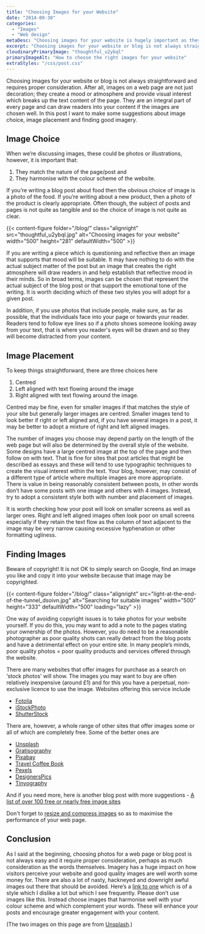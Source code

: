 ```yaml
---
title: "Choosing Images for your Website"
date: "2014-09-30"
categories:
  - "Images"
  - "Web design"
metaDesc: "Choosing images for your website is hugely important as they establish the tone of the page. Find suggestions of how to choose images and where to find them"
excerpt: "Choosing images for your website or blog is not always straightforward and requires proper consideration. After all, images on a web page are not just decoration; they create a mood or atmosphere and provide visual interest which breaks up the text content of the page. They are an integral part of every page and can draw readers into your content if the images are chosen well. In this post I want to make some suggestions about image choice, image placement and finding good imagery."
cloudinaryPrimaryImage: "thoughtful_u2ybql"
primaryImageAlt: "How to choose the right images for your website"
extraStyles: "/css/post.css"
---
```


Choosing images for your website or blog is not always straightforward and requires proper consideration. After all, images on a web page are not just decoration; they create a mood or atmosphere and provide visual interest which breaks up the text content of the page. They are an integral part of every page and can draw readers into your content if the images are chosen well. In this post I want to make some suggestions about image choice, image placement and finding good imagery.

## Image Choice

When we’re discussing images, these could be photos or illustrations, however, it is important that:

1. They match the nature of the page/post and
2. They harmonise with the colour scheme of the website.

If you’re writing a blog post about food then the obvious choice of image is a photo of the food. If you’re writing about a new product, then a photo of the product is clearly appropriate. Often though, the subject of posts and pages is not quite as tangible and so the choice of image is not quite as clear.

{{< content-figure folder="/blog/"
class="alignright"
src="thoughtful_u2ybql.jpg"
alt="Choosing images for your website"
width="500" height="281" defaultWidth="500" >}}

If you are writing a piece which is questioning and reflective then an image that supports that mood will be suitable. It may have nothing to do with the actual subject matter of the post but an image that creates the right atmosphere will draw readers in and help establish that reflective mood in their minds. So in broad terms, images can be chosen that represent the actual subject of the blog post or that support the emotional tone of the writing. It is worth deciding which of these two styles you will adopt for a given post.

In addition, if you use photos that include people, make sure, as far as possible, that the individuals face into your page or towards your reader. Readers tend to follow eye lines so if a photo shows someone looking away from your text, that is where you reader's eyes will be drawn and so they will become distracted from your content.

## Image Placement

To keep things straightforward, there are three choices here

1. Centred
2. Left aligned with text flowing around the image
3. Right aligned with text flowing around the image.

Centred may be fine, even for smaller images if that matches the style of your site but generally larger images are centred. Smaller images tend to look better if right or left aligned and, if you have several images in a post, it may be better to adopt a mixture of right and left aligned images.

The number of images you choose may depend partly on the length of the web page but will also be determined by the overall style of the website. Some designs have a large centred image at the top of the page and then follow on with text. That is fine for sites that post articles that might be described as essays and these will tend to use typographic techniques to create the visual interest within the text. Your blog, however, may consist of a different type of article where multiple images are more appropriate. There is value in being reasonably consistent between posts, in other words don’t have some posts with one image and others with 4 images. Instead, try to adopt a consistent style both with number and placement of images.

It is worth checking how your post will look on smaller screens as well as larger ones. Right and left aligned images often look poor on small screens especially if they retain the text flow as the column of text adjacent to the image may be very narrow causing excessive hyphenation or other formatting ugliness.

## Finding Images

Beware of copyright! It is not OK to simply search on Google, find an image you like and copy it into your website because that image may be copyrighted.

{{< content-figure folder="/blog/"
class="alignright"
src="light-at-the-end-of-the-tunnel_dsoivn.jpg"
alt="Searching for suitable images"
width="500" height="333" defaultWidth="500"
loading="lazy" >}}

One way of avoiding copyright issues is to take photos for your website yourself. If you do this, you may want to add a note to the pages stating your ownership of the photos. However, you do need to be a reasonable photographer as poor quality shots can really detract from the blog posts and have a detrimental effect on your entire site. In many people’s minds, poor quality photos = poor quality products and services offered through the website.

There are many websites that offer images for purchase as a search on ‘stock photos’ will show. The images you may want to buy are often relatively inexpensive (around £1) and for this you have a perpetual, non-exclusive licence to use the image. Websites offering this service include

- [Fotolia](https://en.fotolia.com/)
- [iStockPhoto](https://www.istockphoto.com/gb)
- [ShutterStock](https://www.shutterstock.com/)

There are, however, a whole range of other sites that offer images some or all of which are completely free. Some of the better ones are

- [Unsplash](https://unsplash.com/)
- [Gratisography](https://gratisography.com/)
- [Pixabay](https://pixabay.com/en/)
- [Travel Coffee Book](https://travelcoffeebook.com/)
- [Pexels](https://www.pexels.com)
- [DesignersPics](https://www.designerspics.com/)
- [Tinyography](https://www.tinyography.com/)

And if you need more, here is another blog post with more suggestions - [A list of over 100 free or nearly free image sites](https://www.whoishostingthis.com/resources/free-stock-images/)

Don't forget to [resize and compress images](/blog/photos-and-faster-page-load-times/ "Photos and Faster Page Load Times") so as to maximise the performance of your web page.

## Conclusion

As I said at the beginning, choosing photos for a web page or blog post is not always easy and it require proper consideration, perhaps as much consideration as the words themselves. Imagery has a huge impact on how visitors perceive your website and good quality images are well worth some money for. There are also a lot of nasty, hackneyed and downright awful images out there that should be avoided. Here’s a [link to one](https://image.shutterstock.com/display_pic_with_logo/59027/59027,1194826198,1/stock-photo-business-people-voting-d-illustration-isolated-in-white-background-6887593.jpg) which is of a style which I dislike a lot but which I see frequently. Please don’t use images like this. Instead choose images that harmonise well with your colour scheme and which complement your words. These will enhance your posts and encourage greater engagement with your content.

(The two images on this page are from [Unsplash](https://unsplash.com/).)
